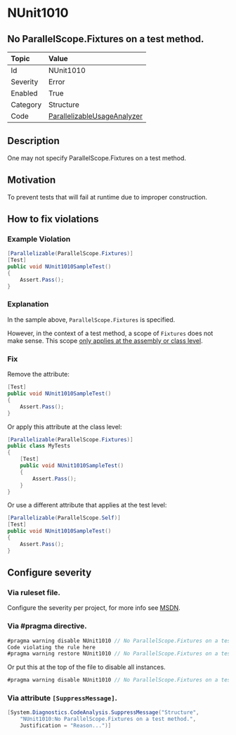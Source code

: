 # NUnit1010
## No ParallelScope.Fixtures on a test method.

| Topic    | Value
| :--      | :--
| Id       | NUnit1010
| Severity | Error
| Enabled  | True
| Category | Structure
| Code     | [ParallelizableUsageAnalyzer](https://github.com/nunit/nunit.analyzers/blob/0.2.0/src/nunit.analyzers/ParallelizableUsage/ParallelizableUsageAnalyzer.cs)


## Description

One may not specify ParallelScope.Fixtures on a test method.

## Motivation

To prevent tests that will fail at runtime due to improper construction.

## How to fix violations

### Example Violation

```csharp
[Parallelizable(ParallelScope.Fixtures)]
[Test]
public void NUnit1010SampleTest()
{
    Assert.Pass();
}
```

### Explanation

In the sample above, `ParallelScope.Fixtures` is specified.

However, in the context of a test method, a scope of `Fixtures` does not make sense. This scope [only applies at the assembly or class level](https://github.com/nunit/docs/wiki/Parallelizable-Attribute).

### Fix

Remove the attribute:

```csharp
[Test]
public void NUnit1010SampleTest()
{
    Assert.Pass();
}
```

Or apply this attribute at the class level:

```csharp
[Parallelizable(ParallelScope.Fixtures)]
public class MyTests
{
    [Test]
    public void NUnit1010SampleTest()
    {
        Assert.Pass();
    }
}
```

Or use a different attribute that applies at the test level:

```csharp
[Parallelizable(ParallelScope.Self)]
[Test]
public void NUnit1010SampleTest()
{
    Assert.Pass();
}
```

<!-- start generated config severity -->
## Configure severity

### Via ruleset file.

Configure the severity per project, for more info see [MSDN](https://msdn.microsoft.com/en-us/library/dd264949.aspx).

### Via #pragma directive.
```C#
#pragma warning disable NUnit1010 // No ParallelScope.Fixtures on a test method.
Code violating the rule here
#pragma warning restore NUnit1010 // No ParallelScope.Fixtures on a test method.
```

Or put this at the top of the file to disable all instances.
```C#
#pragma warning disable NUnit1010 // No ParallelScope.Fixtures on a test method.
```

### Via attribute `[SuppressMessage]`.

```C#
[System.Diagnostics.CodeAnalysis.SuppressMessage("Structure", 
    "NUnit1010:No ParallelScope.Fixtures on a test method.",
    Justification = "Reason...")]
```
<!-- end generated config severity -->

